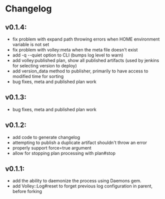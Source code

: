 # Changelog

## v0.1.4:
* fix problem with expand path throwing errors when HOME environment variable is not set
* fix problem with volley:meta when the meta file doesn't exist
* add -q --quiet option to CLI (bumps log level to warn)
* add volley:published plan, show all published artifacts (used by jenkins for selecting version to deploy)
* add version_data method to publisher, primarily to have access to modified time for sorting
* bug fixes, meta and published plan work

## v0.1.3:
* bug fixes, meta and published plan work

## v0.1.2:
* add code to generate changelog
* attempting to publish a duplicate artifact shouldn't throw an error
* properly support force=true argument
* allow for stopping plan processing with plan#stop

## v0.1.1:
* add the ability to daemonize the process using Daemons gem.
* add Volley::Log#reset to forget previous log configuration in parent, before forking

